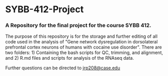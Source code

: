 # SYBB-412-Project
### A Repository for the final project for the course SYBB 412.

The purpose of this repository is for the storage and further editing of all code used in the analysis of "Gene network dysregulation in dorsolateral prefrontal cortex neurons of humans with cocaine use disorder". There are two folders: 1) Containing the bash scripts for QC, trimming, and alignment, and 2) R.md files and scripts for analysis of the RNAseq data. 

Further questions can be directed to jrp208@case.edu
